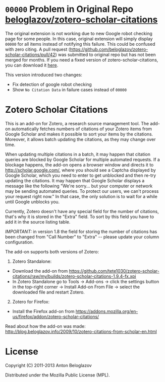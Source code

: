 # `00000` Problem in Original Repo [beloglazov/zotero-scholar-citations](https://github.com/beloglazov/zotero-scholar-citations)

The original extension is not working due to new Google robot checking page for some people. In this case, original extension will simply display `00000` for all items instead of notifying this failure. This could be confused with zero citing. A pull request (https://github.com/beloglazov/zotero-scholar-citations/pull/42) was submitted to original repo but has not been merged for months. If you need a fixed version of zotero-scholar-citations, you can download it [here](https://github.com/tete1030/zotero-scholar-citations/raw/my/builds/zotero-scholar-citations-1.9.4-fx.xpi).

This version introduced two changes:

* Fix detection of google robot checking
* Show `No Citation Data` in failure cases instead of `00000`

# Zotero Scholar Citations

This is an add-on for Zotero, a research source management tool. The add-on automatically fetches numbers of citations of your Zotero items from Google Scholar and makes it possible to sort your items by the citations. Moreover, it allows batch updating the citations, as they may change over time.

When updating multiple citations in a batch, it may happen that citation queries are blocked by Google Scholar for multiple automated requests. If a blockage happens, the add-on opens a browser window and directs it to http://scholar.google.com/, where you should see a Captcha displayed by Google Scholar, which you need to enter to get unblocked and then re-try updating the citations. It may happen that Google Scholar displays a message like the following "We're sorry... but your computer or network may be sending automated queries. To protect our users, we can't process your request right now." In that case, the only solution is to wait for a while until Google unblocks you.

Currently, Zotero doesn't have any special field for the number of citations, that's why it is stored in the "Extra" field. To sort by this field you have to add it in the source listing table.

*IMPORTANT:* in version 1.8 the field for storing the number of citations has been changed from "Call Number" to "Extra" -- please update your column configuration.

The add-on supports both versions of Zotero:

1. Zotero Standalone:
  - Download the add-on from https://github.com/tete1030/zotero-scholar-citations/raw/my/builds/zotero-scholar-citations-1.9.4-fx.xpi
  - In Zotero Standalone go to Tools -> Add-ons -> click the settings button in the top-right corner -> Install Add-on From File -> select the downloaded file and restart Zotero.
2. Zotero for Firefox:
  - Install the Firefox add-on from https://addons.mozilla.org/en-us/firefox/addon/zotero-scholar-citations/

Read about how the add-on was made: http://blog.beloglazov.info/2009/10/zotero-citations-from-scholar-en.html

# License

Copyright (C) 2011-2013 Anton Beloglazov

Distributed under the Mozilla Public License (MPL).
